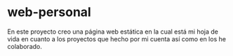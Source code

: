 # web-personal
En este proyecto creo una página web estática en la cual está mi hoja de vida en cuanto a los proyectos que hecho por mi cuenta así como en los he colaborado.
